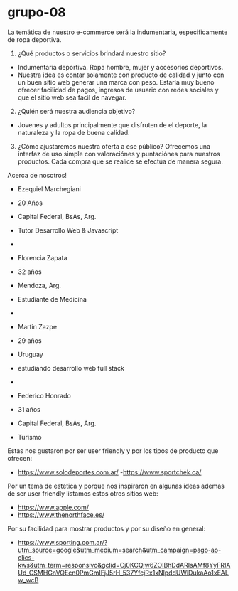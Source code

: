 # grupo-08


La temática de nuestro e-commerce será la indumentaria, especificamente de ropa deportiva.


1. ¿Qué productos o servicios brindará nuestro sitio?  
 - Indumentaria deportiva. Ropa hombre, mujer y accesorios deportivos. 
 -  Nuestra idea es contar solamente con producto de calidad y junto con un buen sitio web generar una marca con peso. Estaría muy bueno ofrecer facilidad de pagos, ingresos de usuario con redes sociales y que el sitio web sea facil de navegar.

2. ¿Quién será nuestra audiencia
objetivo? 
- Jovenes y adultos principalmente que disfruten de el deporte, la naturaleza y la ropa de buena calidad.


3. ¿Cómo ajustaremos nuestra oferta a ese público?
Ofrecemos una interfaz de uso simple con valoraciónes y puntaciónes para nuestros productos. Cada compra que se realice se efectúa de manera segura.



Acerca de nosotros!


- Ezequiel Marchegiani
- 20 Años
- Capital Federal, BsAs, Arg.
- Tutor Desarrollo Web & Javascript

-
- Florencia Zapata
- 32 años
- Mendoza, Arg.
- Estudiante de Medicina
-

- Martin Zazpe
- 29 años 
- Uruguay
- estudiando desarrollo web full stack
-

- Federico Honrado
- 31 años
- Capital Federal, BsAs, Arg.
- Turismo



Estas nos gustaron por ser user friendly y por los tipos de producto que ofrecen:
- https://www.solodeportes.com.ar/ 
-https://www.sportchek.ca/


Por un tema de estetica y porque nos inspiraron en algunas ideas ademas de ser user friendly listamos estos otros sitios web:
- https://www.apple.com/
- https://www.thenorthface.es/


Por su facilidad para mostrar productos y por su diseño en general:
- https://www.sporting.com.ar/?utm_source=google&utm_medium=search&utm_campaign=pago-ao-clics-kws&utm_term=responsivo&gclid=Cj0KCQjw6ZOIBhDdARIsAMf8YyFRIAUd_CSMHGnVQEcn0PmGmIFjJ5rH_537YfcjRx1xNlpddUWlDukaAo1xEALw_wcB





